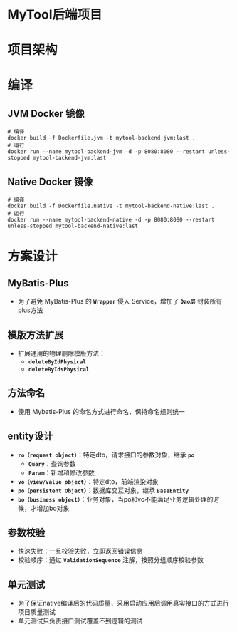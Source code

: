 # MyTool后端项目

# 项目架构

# 编译

## JVM Docker 镜像
```shell
# 编译
docker build -f Dockerfile.jvm -t mytool-backend-jvm:last .
# 运行
docker run --name mytool-backend-jvm -d -p 8080:8080 --restart unless-stopped mytool-backend-jvm:last
```

## Native Docker 镜像
```shell
# 编译
docker build -f Dockerfile.native -t mytool-backend-native:last .
# 运行
docker run --name mytool-backend-native -d -p 8080:8080 --restart unless-stopped mytool-backend-native:last
```

# 方案设计

## MyBatis-Plus
* 为了避免 MyBatis-Plus 的 **`Wrapper`** 侵入 Service，增加了 **`Dao层`** 封装所有plus方法

## 模版方法扩展
* 扩展通用的物理删除模版方法：
  * **`deleteByIdPhysical`** 
  * **`deleteByIdsPhysical`**

## 方法命名
* 使用 Mybatis-Plus 的命名方式进行命名，保持命名规则统一

## entity设计
* **`ro（request object）`**：特定dto，请求接口的参数对象，继承 **`po`**
  * **`Query`**：查询参数
  * **`Param`**：新增和修改参数
* **`vo（view/value object）`**：特定dto，前端渲染对象
* **`po（persistent Object）`**：数据库交互对象，继承 **`BaseEntity`**
* **`bo（business object）`**：业务对象，当po和vo不能满足业务逻辑处理的时候，才增加bo对象

## 参数校验
* 快速失败：一旦校验失败，立即返回错误信息
* 校验顺序：通过 **`ValidationSequence`** 注解，按照分组顺序校验参数

## 单元测试
* 为了保证native编译后的代码质量，采用启动应用后调用真实接口的方式进行项目质量测试
* 单元测试只负责接口测试覆盖不到逻辑的测试

